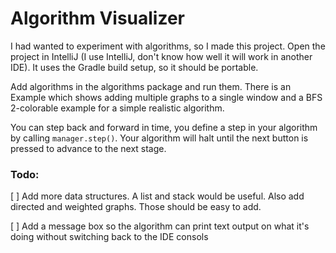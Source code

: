 # Algorithm Visualizer

I had wanted to experiment with algorithms, so I made this project. Open the project in IntelliJ (I use IntelliJ, don't know how well it will work in another IDE). It uses the Gradle build setup, so it should be portable.

Add algorithms in the algorithms package and run them. There is an Example which shows adding multiple graphs to a single window and a BFS 2-colorable example for a simple realistic algorithm.

You can step back and forward in time, you define a step in your algorithm by calling `manager.step()`. Your algorithm will halt until the next button is pressed to advance to the next stage.

### Todo:
 [ ] Add more data structures. A list and stack would be useful. Also add directed and weighted graphs. Those should be easy to add.
 
 [ ] Add a message box so the algorithm can print text output on what it's doing without switching back to the IDE consols